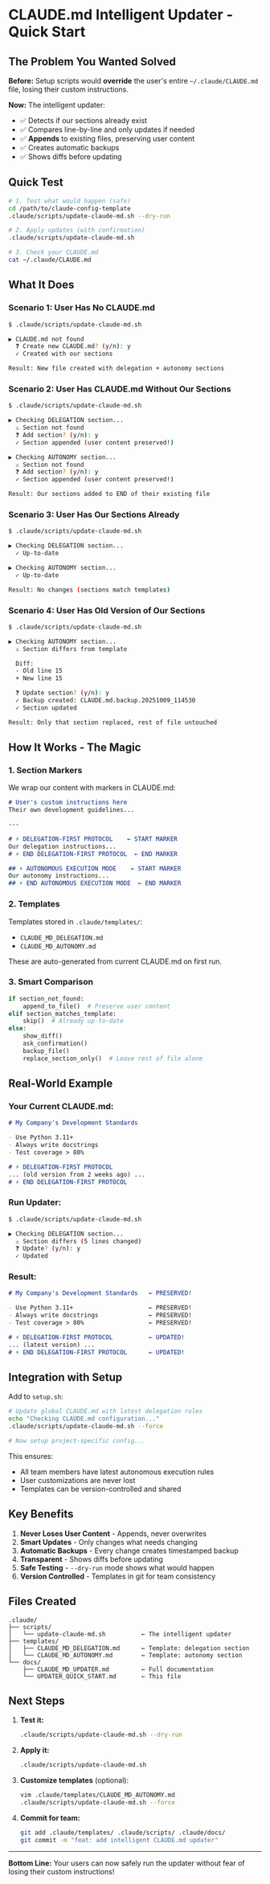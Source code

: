 # CLAUDE.md Intelligent Updater - Quick Start

## The Problem You Wanted Solved

**Before:** Setup scripts would **override** the user's entire `~/.claude/CLAUDE.md` file, losing their custom instructions.

**Now:** The intelligent updater:
- ✅ Detects if our sections already exist
- ✅ Compares line-by-line and only updates if needed
- ✅ **Appends** to existing files, preserving user content
- ✅ Creates automatic backups
- ✅ Shows diffs before updating

## Quick Test

```bash
# 1. Test what would happen (safe)
cd /path/to/claude-config-template
.claude/scripts/update-claude-md.sh --dry-run

# 2. Apply updates (with confirmation)
.claude/scripts/update-claude-md.sh

# 3. Check your CLAUDE.md
cat ~/.claude/CLAUDE.md
```

## What It Does

### Scenario 1: User Has No CLAUDE.md
```bash
$ .claude/scripts/update-claude-md.sh

▶ CLAUDE.md not found
  ❓ Create new CLAUDE.md? (y/n): y
  ✓ Created with our sections

Result: New file created with delegation + autonomy sections
```

### Scenario 2: User Has CLAUDE.md Without Our Sections
```bash
$ .claude/scripts/update-claude-md.sh

▶ Checking DELEGATION section...
  ⚠ Section not found
  ❓ Add section? (y/n): y
  ✓ Section appended (user content preserved!)

▶ Checking AUTONOMY section...
  ⚠ Section not found
  ❓ Add section? (y/n): y
  ✓ Section appended (user content preserved!)

Result: Our sections added to END of their existing file
```

### Scenario 3: User Has Our Sections Already
```bash
$ .claude/scripts/update-claude-md.sh

▶ Checking DELEGATION section...
  ✓ Up-to-date

▶ Checking AUTONOMY section...
  ✓ Up-to-date

Result: No changes (sections match templates)
```

### Scenario 4: User Has Old Version of Our Sections
```bash
$ .claude/scripts/update-claude-md.sh

▶ Checking AUTONOMY section...
  ⚠ Section differs from template

  Diff:
  - Old line 15
  + New line 15

  ❓ Update section? (y/n): y
  ✓ Backup created: CLAUDE.md.backup.20251009_114530
  ✓ Section updated

Result: Only that section replaced, rest of file untouched
```

## How It Works - The Magic

### 1. Section Markers

We wrap our content with markers in CLAUDE.md:

```markdown
# User's custom instructions here
Their own development guidelines...

---

# ⚡ DELEGATION-FIRST PROTOCOL    ← START MARKER
Our delegation instructions...
# ⚡ END DELEGATION-FIRST PROTOCOL  ← END MARKER

## ⚡ AUTONOMOUS EXECUTION MODE    ← START MARKER
Our autonomy instructions...
## ⚡ END AUTONOMOUS EXECUTION MODE  ← END MARKER
```

### 2. Templates

Templates stored in `.claude/templates/`:
- `CLAUDE_MD_DELEGATION.md`
- `CLAUDE_MD_AUTONOMY.md`

These are auto-generated from current CLAUDE.md on first run.

### 3. Smart Comparison

```python
if section_not_found:
    append_to_file()  # Preserve user content
elif section_matches_template:
    skip()  # Already up-to-date
else:
    show_diff()
    ask_confirmation()
    backup_file()
    replace_section_only()  # Leave rest of file alone
```

## Real-World Example

### Your Current CLAUDE.md:
```markdown
# My Company's Development Standards

- Use Python 3.11+
- Always write docstrings
- Test coverage > 80%

# ⚡ DELEGATION-FIRST PROTOCOL
... (old version from 2 weeks ago) ...
# ⚡ END DELEGATION-FIRST PROTOCOL
```

### Run Updater:
```bash
$ .claude/scripts/update-claude-md.sh

▶ Checking DELEGATION section...
  ⚠ Section differs (5 lines changed)
  ❓ Update? (y/n): y
  ✓ Updated
```

### Result:
```markdown
# My Company's Development Standards   ← PRESERVED!

- Use Python 3.11+                     ← PRESERVED!
- Always write docstrings              ← PRESERVED!
- Test coverage > 80%                  ← PRESERVED!

# ⚡ DELEGATION-FIRST PROTOCOL          ← UPDATED!
... (latest version) ...
# ⚡ END DELEGATION-FIRST PROTOCOL      ← UPDATED!
```

## Integration with Setup

Add to `setup.sh`:

```bash
# Update global CLAUDE.md with latest delegation rules
echo "Checking CLAUDE.md configuration..."
.claude/scripts/update-claude-md.sh --force

# Now setup project-specific config...
```

This ensures:
- All team members have latest autonomous execution rules
- User customizations are never lost
- Templates can be version-controlled and shared

## Key Benefits

1. **Never Loses User Content** - Appends, never overwrites
2. **Smart Updates** - Only changes what needs changing
3. **Automatic Backups** - Every change creates timestamped backup
4. **Transparent** - Shows diffs before updating
5. **Safe Testing** - `--dry-run` mode shows what would happen
6. **Version Controlled** - Templates in git for team consistency

## Files Created

```
.claude/
├── scripts/
│   └── update-claude-md.sh          ← The intelligent updater
├── templates/
│   ├── CLAUDE_MD_DELEGATION.md      ← Template: delegation section
│   └── CLAUDE_MD_AUTONOMY.md        ← Template: autonomy section
└── docs/
    ├── CLAUDE_MD_UPDATER.md         ← Full documentation
    └── UPDATER_QUICK_START.md       ← This file
```

## Next Steps

1. **Test it:**
   ```bash
   .claude/scripts/update-claude-md.sh --dry-run
   ```

2. **Apply it:**
   ```bash
   .claude/scripts/update-claude-md.sh
   ```

3. **Customize templates** (optional):
   ```bash
   vim .claude/templates/CLAUDE_MD_AUTONOMY.md
   .claude/scripts/update-claude-md.sh --force
   ```

4. **Commit for team:**
   ```bash
   git add .claude/templates/ .claude/scripts/ .claude/docs/
   git commit -m "feat: add intelligent CLAUDE.md updater"
   ```

---

**Bottom Line:** Your users can now safely run the updater without fear of losing their custom instructions!
